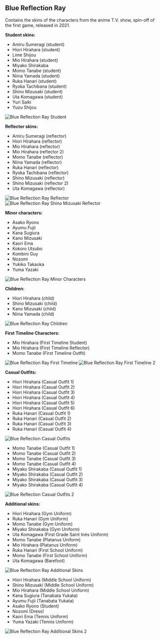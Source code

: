 ## Blue Reflection Ray
Contains the skins of the characters from the anime T.V. show, spin-off of the first game, released in 2021.

**Student skins:**
- Amiru Sumeragi (student)
- Hiori Hirahara (student)
- Lime Shijou
- Mio Hirahara (student)
- Miyako Shirakaba
- Momo Tanabe (student)
- Niina Yamada (student)
- Ruka Hanari (student)
- Ryoka Tachibana (student)
- Shino Mizusaki (student)
- Uta Komagawa (student)
- Yuri Saiki
- Yuzu Shijou

![Blue Reflection Ray Student](/src/img/brR/BlueReflectionRayStudentCharacters.png)

**Reflector skins:**
- Amiru Sumeragi (reflector)
- Hiori Hirahara (reflector)
- Mio Hirahara (reflector)
- Mio Hirahara (reflector 2)
- Momo Tanabe (reflector)
- Niina Yamada (reflector)
- Ruka Hanari (reflector)
- Ryoka Tachibana (reflector)
- Shino Mizusaki (reflector)
- Shino Mizusaki (reflector 2)
- Uta Komagawa (reflector)

![Blue Reflection Ray Reflector](/src/img/brR/BlueReflectionRayReflectorCharacters.png)
![Blue Reflection Ray Shino Mizusaki Reflector](/src/img/brR/BlueReflectionRayReflectorShinoMizusaki.png)

**Minor characters:**
- Asako Ryono
- Ayumu Fujii
- Kana Sugiura
- Kano Mizusaki
- Kaori Ema
- Kokoro Utsubo
- Kombini Guy
- Nozomi
- Yukiko Takaoka
- Yuma Yazaki

![Blue Reflection Ray Minor Characters](/src/img/brR/BlueReflectionRayMinorCharacters.png)

**Children:**
- Hiori Hirahara (child)
- Shino Mizusaki (child)
- Kano Mizusaki (child)
- Niina Yamada (child)

![Blue Reflection Ray Children](/src/img/brR/BlueReflectionRayChildren.png)

**First Timeline Characters:**
- Mio Hirahara (First Timeline Student)
- Mio Hirahara (First Timeline Reflector)
- Momo Tanabe (First Timeline Outfit)

![Blue Reflection Ray First Timeline](/src/img/brR/BlueReflectionRayFirstTimeline.png)
![Blue Reflection Ray First Timeline 2](/src/img/brR/BlueReflectionRayFirstTimeline2.png)

**Casual Outfits:**
- Hiori Hirahara (Casual Outfit 1)
- Hiori Hirahara (Casual Outfit 2)
- Hiori Hirahara (Casual Outfit 3)
- Hiori Hirahara (Casual Outfit 4)
- Hiori Hirahara (Casual Outfit 5)
- Hiori Hirahara (Casual Outfit 6)
- Ruka Hanari (Casual Outfit 1)
- Ruka Hanari (Casual Outfit 2)
- Ruka Hanari (Casual Outfit 3)
- Ruka Hanari (Casual Outfit 4)

![Blue Reflection Casual Outfits](/src/img/brR/BlueReflectionRayCasualOutfits.png)

- Momo Tanabe (Casual Outfit 1)
- Momo Tanabe (Casual Outfit 2)
- Momo Tanabe (Casual Outfit 3)
- Momo Tanabe (Casual Outfit 4)
- Miyako Shirakaba (Casual Outfit 1)
- Miyako Shirakaba (Casual Outfit 2)
- Miyako Shirakaba (Casual Outfit 3)
- Miyako Shirakaba (Casual Outfit 4)

![Blue Reflection Casual Outfits 2](/src/img/brR/BlueReflectionRayCasualOutfits2.png)

**Additional skins:**
- Hiori Hirahara (Gym Uniform)
- Ruka Hanari (Gym Uniform)
- Momo Tanabe (Gym Uniform)
- Miyako Shirakaba (Gym Uniform)
- Uta Komagawa (First Grade Saint Inés Uniform)
- Momo Tanabe (Platanus Uniform)
- Mio Hirahara (Platanus Uniform)
- Ruka Hanari (First School Uniform)
- Momo Tanabe (First School Uniform)
- Uta Komagawa (Barefoot)

![Blue Reflection Ray Additional Skins](/src/img/brR/BlueReflectionRayAdditionalSkins.png)

- Hiori Hirahara (Middle School Uniform)
- Shino Mizusaki (Middle School Uniform)
- Mio Hirahara (Middle School Uniform)
- Kana Sugiura (Tanabata Yukata)
- Ayumu Fujii (Tanabata Yukata)
- Asako Ryono (Student)
- Nozomi (Dress)
- Kaori Ema (Tennis Uniform)
- Yuma Yazaki (Tennis Uniform)

![Blue Reflection Ray Additional Skins 2](/src/img/brR/BlueReflectionRayAdditionalSkins2.png)
